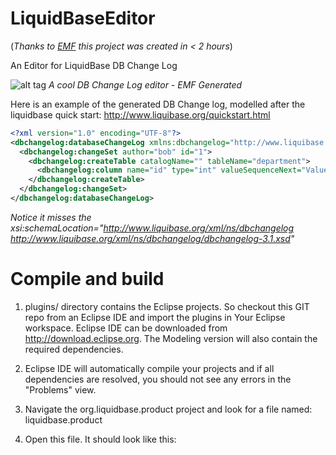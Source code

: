 LiquidBaseEditor 
================
(*Thanks to [EMF](http://www.eclipse.org) this project was created in < 2 hours*)

An Editor for LiquidBase DB Change Log

![alt tag](https://raw.githubusercontent.com/dzonekl/LiquidBaseEditor/master/assets/editor-sc.png)
*A cool DB Change Log editor - EMF Generated*

Here is an example of the generated DB Change log, modelled after the liquidbase quick start: 
http://www.liquibase.org/quickstart.html

```XML
<?xml version="1.0" encoding="UTF-8"?>
<dbchangelog:databaseChangeLog xmlns:dbchangelog="http://www.liquibase.org/xml/ns/dbchangelog">
  <dbchangelog:changeSet author="bob" id="1">
    <dbchangelog:createTable catalogName="" tableName="department">
      <dbchangelog:column name="id" type="int" valueSequenceNext="Value Sequence Next&#x9;"><dbchangelog:constraints nullable="false" primaryKey="true"/></dbchangelog:column>
    </dbchangelog:createTable>
  </dbchangelog:changeSet>
</dbchangelog:databaseChangeLog>
```
*Notice it misses the xsi:schemaLocation="http://www.liquibase.org/xml/ns/dbchangelog
         http://www.liquibase.org/xml/ns/dbchangelog/dbchangelog-3.1.xsd"*


# Compile and build

1. plugins/ directory contains the Eclipse projects. So checkout this GIT repo from an Eclipse IDE and import the 
plugins in Your Eclipse workspace. Eclipse IDE can be downloaded from http://download.eclipse.org. The Modeling version will also contain the required dependencies. 

2. Eclipse IDE will automatically compile your projects and if all dependencies are resolved, you should not see any errors in the "Problems" view. 

3. Navigate the org.liquidbase.product project and look for a file named: liquidbase.product

4. Open this file. It should look like this: 













